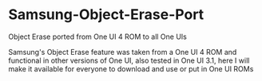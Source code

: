 # Samsung-Object-Erase-Port
Object Erase ported from One UI 4 ROM to all One UIs

Samsung's Object Erase feature was taken from a One UI 4 ROM and functional in other versions of One UI, also tested in One UI 3.1, here I will make it available for everyone to download and use or put in One UI ROMs
